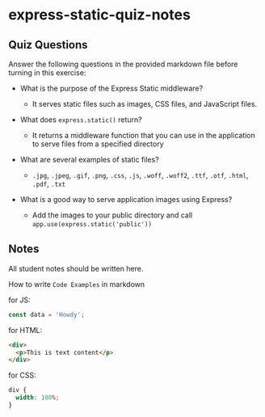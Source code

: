 # express-static-quiz-notes

## Quiz Questions

Answer the following questions in the provided markdown file before turning in this exercise:

- What is the purpose of the Express Static middleware?

  - It serves static files such as images, CSS files, and JavaScript files.

- What does `express.static()` return?

  - It returns a middleware function that you can use in the application to serve files from a specified directory

- What are several examples of static files?

  - `.jpg`, `.jpeg`, `.gif`, `.png`, `.css`, `.js`, `.woff`, `.woff2`, `.ttf`, `.otf`, `.html`, `.pdf`, `.txt`

- What is a good way to serve application images using Express?

  - Add the images to your public directory and call `app.use(express.static('public'))`

## Notes

All student notes should be written here.

How to write `Code Examples` in markdown

for JS:

```javascript
const data = 'Howdy';
```

for HTML:

```html
<div>
  <p>This is text content</p>
</div>
```

for CSS:

```css
div {
  width: 100%;
}
```
